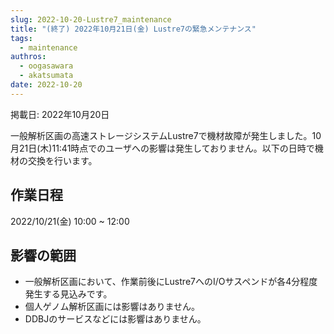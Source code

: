 ```yaml
---
slug: 2022-10-20-Lustre7_maintenance
title: "(終了) 2022年10月21日(金) Lustre7の緊急メンテナンス"
tags:
  - maintenance
authros:
  - oogasawara
  - akatsumata
date: 2022-10-20
---
```


掲載日: 2022年10月20日


一般解析区画の高速ストレージシステムLustre7で機材故障が発生しました。10月21日(木)11:41時点でのユーザへの影響は発生しておりません。以下の日時で機材の交換を行います。



## 作業日程

2022/10/21(金) 10:00 ~ 12:00

## 影響の範囲

- 一般解析区画において、作業前後にLustre7へのI/Oサスペンドが各4分程度発生する見込みです。
- 個人ゲノム解析区画には影響はありません。
- DDBJのサービスなどには影響はありません。


